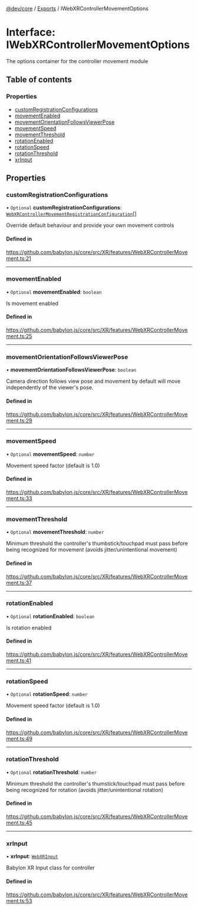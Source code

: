 [@dev/core](../README.md) / [Exports](../modules.md) / IWebXRControllerMovementOptions

# Interface: IWebXRControllerMovementOptions

The options container for the controller movement module

## Table of contents

### Properties

- [customRegistrationConfigurations](IWebXRControllerMovementOptions.md#customregistrationconfigurations)
- [movementEnabled](IWebXRControllerMovementOptions.md#movementenabled)
- [movementOrientationFollowsViewerPose](IWebXRControllerMovementOptions.md#movementorientationfollowsviewerpose)
- [movementSpeed](IWebXRControllerMovementOptions.md#movementspeed)
- [movementThreshold](IWebXRControllerMovementOptions.md#movementthreshold)
- [rotationEnabled](IWebXRControllerMovementOptions.md#rotationenabled)
- [rotationSpeed](IWebXRControllerMovementOptions.md#rotationspeed)
- [rotationThreshold](IWebXRControllerMovementOptions.md#rotationthreshold)
- [xrInput](IWebXRControllerMovementOptions.md#xrinput)

## Properties

### customRegistrationConfigurations

• `Optional` **customRegistrationConfigurations**: [`WebXRControllerMovementRegistrationConfiguration`](../modules.md#webxrcontrollermovementregistrationconfiguration)[]

Override default behaviour and provide your own movement controls

#### Defined in

https://github.com/babylon.js/core/src/XR/features/WebXRControllerMovement.ts:21

___

### movementEnabled

• `Optional` **movementEnabled**: `boolean`

Is movement enabled

#### Defined in

https://github.com/babylon.js/core/src/XR/features/WebXRControllerMovement.ts:25

___

### movementOrientationFollowsViewerPose

• **movementOrientationFollowsViewerPose**: `boolean`

Camera direction follows view pose and movement by default will move independently of the viewer's pose.

#### Defined in

https://github.com/babylon.js/core/src/XR/features/WebXRControllerMovement.ts:29

___

### movementSpeed

• `Optional` **movementSpeed**: `number`

Movement speed factor (default is 1.0)

#### Defined in

https://github.com/babylon.js/core/src/XR/features/WebXRControllerMovement.ts:33

___

### movementThreshold

• `Optional` **movementThreshold**: `number`

Minimum threshold the controller's thumbstick/touchpad must pass before being recognized for movement (avoids jitter/unintentional movement)

#### Defined in

https://github.com/babylon.js/core/src/XR/features/WebXRControllerMovement.ts:37

___

### rotationEnabled

• `Optional` **rotationEnabled**: `boolean`

Is rotation enabled

#### Defined in

https://github.com/babylon.js/core/src/XR/features/WebXRControllerMovement.ts:41

___

### rotationSpeed

• `Optional` **rotationSpeed**: `number`

Movement speed factor (default is 1.0)

#### Defined in

https://github.com/babylon.js/core/src/XR/features/WebXRControllerMovement.ts:49

___

### rotationThreshold

• `Optional` **rotationThreshold**: `number`

Minimum threshold the controller's thumstick/touchpad must pass before being recognized for rotation (avoids jitter/unintentional rotation)

#### Defined in

https://github.com/babylon.js/core/src/XR/features/WebXRControllerMovement.ts:45

___

### xrInput

• **xrInput**: [`WebXRInput`](../classes/WebXRInput.md)

Babylon XR Input class for controller

#### Defined in

https://github.com/babylon.js/core/src/XR/features/WebXRControllerMovement.ts:53
